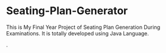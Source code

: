 # Seating-Plan-Generator

This is My Final Year Project of Seating Plan Generation During Examinations. It is totally developed using Java Language.

































































































































































.






































